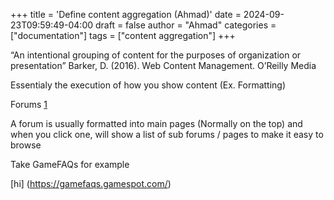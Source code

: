 +++
title = 'Define content aggregation (Ahmad)'
date = 2024-09-23T09:59:49-04:00
draft = false
author = "Ahmad"
categories = ["documentation"]
tags = ["content aggregation"]
+++

“An intentional grouping of content for the purposes of organization or presentation” Barker, D. (2016). Web Content Management. O’Reilly Media

Essentialy the execution of how you show content (Ex. Formatting)

Forums [1](https://en.wikipedia.org/wiki/Internet_forum)

A forum is usually formatted into main pages (Normally on the top) and when you click one, will show a list of sub forums / pages to make it easy to browse

Take GameFAQs for example

[hi] (https://gamefaqs.gamespot.com/)